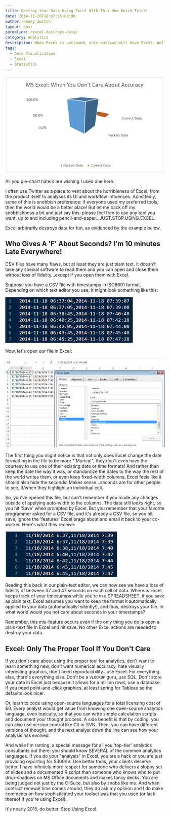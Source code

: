 ```yaml
---
title: Destroy Your Data Using Excel With This One Weird Trick!
date: 2014-11-20T10:07:55+00:00
author: Randy Zwitch
layout: post
permalink: /excel-destroys-data/
category: Analytics
description: When Excel is outlawed, only outlaws will have Excel. Well, them, and people who don't care about numerical accuracy.
tags:
  - Data Visualization
  - Excel
  - Statistics
---
```


![All you pie-chart haters are wishing I used one here](/wp-content/uploads/2014/11/pie-charts-are-better.png)

<div>
  <p class="wp-caption-text">
    All you pie-chart haters are wishing I used one here.
  </p>
</div>

I often use Twitter as a place to vent about the horribleness of Excel, from the product itself to analyses its UI and workflow influences. Admittedly, some of this is snobbish preference: if everyone used my preferred tools, then the world would be a better place! But let me back off my snobbishness a bit and just say this: please feel free to use any tool you want, up to and including pencil-and-paper...JUST.STOP.USING.EXCEL.

Excel arbitrarily destroys data for fun, as evidenced by the example below.

## Who Gives A 'F' About Seconds? I'm 10 minutes Late Everywhere!

CSV files have many flaws, but at least they are just plain text. It doesn't take any special software to read them and you can open and close them without loss of fidelity...except if you open them with Excel.

Suppose you have a CSV file with timestamps in ISO8601 format. Depending on which text editor you use, it might look something like this:

![timestamp](/wp-content/uploads/2014/11/timestamp.png)

Now, let's open our file in Excel:

![excel-dates](/wp-content/uploads/2014/11/excel-dates.png)

The first thing you might notice is that not only does Excel change the date formatting in the file to be more "'Murica!", they don't even have the courtesy to use one of their existing date or time formats! And rather than keep the date the way it was, or standardize the dates to the way the rest of the world writes them, or even keep fixed-width columns, Excel feels like it should also hide the seconds! Makes sense...seconds are for other people to see, if/when they highlight an individual cell.

So, you've opened this file, but can't remember if you made any changes outside of applying auto-width to the columns. The data still _looks_ right, so you hit 'Save' when prompted by Excel. But you remember that your favorite programmer asked for a CSV file, and it's already a CSV file, so you hit save, ignore the 'features' Excel brags about and email it back to your co-worker. Here's what they receive:

![excel-fidelity-loss](/wp-content/uploads/2014/11/excel-fidelity-loss.png)

Reading this back in our plain-text editor, we can now see we have a loss of fidelity of between 37 and 47 seconds on each cell of data. Whereas Excel keeps track of your timestamps while you're in a SPREADSHEET, if you save as plain text, Excel assumes you want to keep the format it automatically applied to your data (automatically! silently!), and thus, destroys your file. In what world would you not care about seconds in your timestamps?

Remember, this mis-feature occurs even if the only thing you do is open a plain-text file in Excel and hit save. No other Excel actions are needed to destroy your data.

## Excel: Only The Proper Tool If You Don't Care

If you don't care about using the proper tool for analytics, don't want to learn something new, don't want numerical accuracy, hate visually interesting graphics, don't need reproducibility...use Excel. For everything else, there's everything else. Don't be a `VLOOKUP` guru, use SQL. Don't store your data in Excel just because it allows for a million rows, use a database. If you need point-and-click graphics, at least spring for Tableau so the defaults look nicer.

Or, learn to code using open-source languages for a total licensing cost of $0. Every analyst would get value from knowing one open-source analytics language, even topically, so that you can write simple calculation scripts and document your thought process. A side benefit is that by coding, you can also use version control like Git or SVN. Then, you can have different versions of thought, and the next analyst down the line can see how your analysis has evolved.

And while I'm ranting, a special message for all you 'top-tier' analytics consultants out there: you should know SEVERAL of the common analytics languages. If you do your "analysis" in Excel, you are a hack or you are just providing _reporting_ for $300/hr. Use better tools, your clients deserve better. I have infinitely more respect for someone who delivers a sloppy set of slides and a documented R script than someone who knows who to put drop-shadows on MS Office documents and makes fancy decks. You are being judged not just by the C-Suite, but also by snobs like me. And when contract renewal time comes around, they do ask my opinion and I do make comments on how sophisticated your toolset was that you used (or lack thereof if you're using Excel).

It's nearly 2015, do better. Stop Using Excel.
